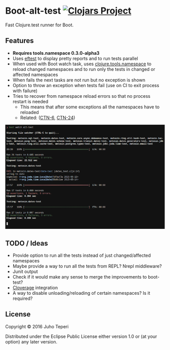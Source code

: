 # Boot-alt-test [![Clojars Project](https://img.shields.io/clojars/v/metosin/boot-alt-test.svg)](https://clojars.org/metosin/boot-alt-test)

Fast Clojure.test runner for Boot.

## Features

- **Requires tools.namespace 0.3.0-alpha3**
- Uses [eftest](https://github.com/weavejester/eftest) to display pretty reports
and to run tests parallel
- When used with Boot watch task, uses [clojure.tools.namespace](https://github.com/clojure/tools.namespace) to reload
changed namespaces and to run only the tests in changed or affected namespaces
- When fails the next tasks are not run but no exception is shown
- Option to throw an exception when tests fail (use on CI to exit process with failure)
- Tries to recover from namespace reload errors so that no process restart is needed
    - This means that after some exceptions all the namespaces have to reloaded
    - Related: ([CTN-6](http://dev.clojure.org/jira/browse/TNS-6), [CTN-24](http://dev.clojure.org/jira/browse/TNS-24))

![Screenshot](./screenshot.png)

## TODO / Ideas

- Provide option to run all the tests instead of just changed/affected namespaces
- Maybe provide a way to run all the tests from REPL? Nrepl middleware?
- Junit output
- Check if it would make any sense to merge the improvements to boot-test?
- [Cloverage](https://github.com/lshift/cloverage) integration
- A way to disable unloading/reloading of certain namespaces? Is it required?

## License

Copyright © 2016 Juho Teperi

Distributed under the Eclipse Public License either version 1.0 or (at your option) any later version.
